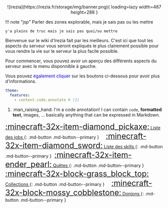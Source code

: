 <center>![irezia](https://irezia.fr/storage/img/banner.png){ loading=lazy width=487 height=288 }</center>


!!! note "jsp"
    Parler des zones explorable, mais je sais pas ou les mettre
    
    y'a pleins de truc mais je sais pas quoi/ou mettre

Bienvenue sur le wiki d'Irezia fait par les meilleurs.
C'est ici que tout les aspects du serveur vous seront expliqués le plus clairement possible pour vous rendre la vie sur le serveur la plus facile possible.

Pour commencer, vous pouvez avoir un aperçu des différents aspects du serveur avec le menu disponnible à gauche.

Vous pouvez <span style="color:blue">également cliquer</span> sur les boutons ci-dessous pour avoir plus d'informations.


``` yaml
theme:
  features:
    - content.code.annotate # (1)
```

1.  :man_raising_hand: I'm a code annotation! I can contain `code`, __formatted
    text__, images, ... basically anything that can be expressed in Markdown.



[<span style="font-size:25px">:minecraft-32x-item-diamond_pickaxe:</span> Liste des jobs ](Jobs/Mineur){: .md-button .md-button--primary }              
[<span style="font-size:25px">:minecraft-32x-item-diamond_sword:</span> Liste des skills ](Skills/Mineur){: .md-button .md-button--primary }    
[<span style="font-size:25px">:minecraft-32x-item-ender_pearl:</span> Quêtes ](Quetes/Introduction){: .md-button .md-button--primary }              
[<span style="font-size:25px">:minecraft-32x-block-grass_block_top:</span> Collections ](#){: .md-button .md-button--primary }              
[<span style="font-size:25px">:minecraft-32x-block-mossy_cobblestone:</span> Donjons ](#){: .md-button .md-button--primary }

